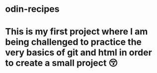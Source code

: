 # odin-recipes
# This is my first project where I am being challenged to practice the very basics of git and html in order to create a small project 😚